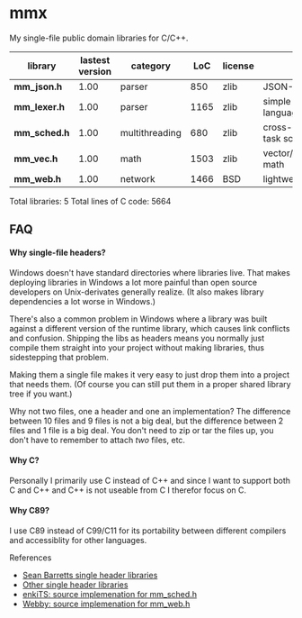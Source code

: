 mmx
===

My single-file public domain libraries for C/C++.

|library | lastest version | category | LoC | license | description
| --------------------- | ---- | -------- | --- | --- | --------------------------------
|**mm_json.h** | 1.00 | parser | 850 | zlib | JSON-Parser  
|**mm_lexer.h** | 1.00 | parser | 1165 | zlib | simple lexer/tokenzier for C-like languages  
|**mm_sched.h** | 1.00 | multithreading | 680 | zlib | cross-platform multithreaded task scheduler  
|**mm_vec.h** | 1.00 | math | 1503 | zlib | vector/matrix/plane/sphere/AABB math  
|**mm_web.h** | 1.00 | network | 1466 | BSD |  lightweight webserver

Total libraries: 5
Total lines of C code: 5664

FAQ
---
#### Why single-file headers?
Windows doesn't have standard directories where libraries
live. That makes deploying libraries in Windows a lot more
painful than open source developers on Unix-derivates generally
realize. (It also makes library dependencies a lot worse in Windows.)

There's also a common problem in Windows where a library was built
against a different version of the runtime library, which causes
link conflicts and confusion. Shipping the libs as headers means
you normally just compile them straight into your project without
making libraries, thus sidestepping that problem.

Making them a single file makes it very easy to just
drop them into a project that needs them. (Of course you can
still put them in a proper shared library tree if you want.)

Why not two files, one a header and one an implementation?
The difference between 10 files and 9 files is not a big deal,
but the difference between 2 files and 1 file is a big deal.
You don't need to zip or tar the files up, you don't have to
remember to attach *two* files, etc.

#### Why C?
Personally I primarily use C instead of C++ and since I want to
support both C and C++ and C++ is not useable from C I therefor focus
on C.

#### Why C89?
I use C89 instead of C99/C11 for its portability between different compilers
and accessiblity for other languages.

References
- [Sean Barretts single header libraries](https://github.com/nothings/stb)
- [Other single header libraries](https://github.com/nothings/stb/blob/master/docs/other_libs.md)
- [enkiTS: source implemenation for mm_sched.h](https://github.com/dougbinks/enkiTS)
- [Webby: source implemenation for mm_web.h](https://github.com/deplinenoise/webby)

